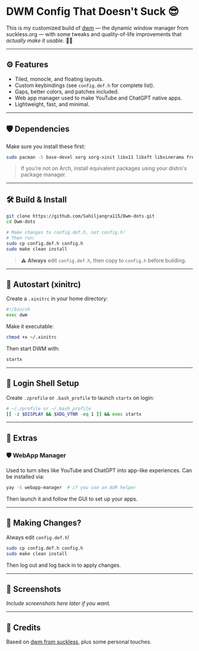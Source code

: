 # DWM Config That Doesn't Suck 😎

This is my customized build of [dwm](https://dwm.suckless.org/) — the dynamic window manager from suckless.org — with some tweaks and quality-of-life improvements that *actually make it usable*. 🧫✨

---

## ⚙️ Features

- Tiled, monocle, and floating layouts.
- Custom keybindings (see `config.def.h` for complete list).
- Gaps, better colors, and patches included.
- Web app manager used to make YouTube and ChatGPT native apps.
- Lightweight, fast, and minimal.

---

## 🛡️ Dependencies

Make sure you install these first:

```bash
sudo pacman -S base-devel xorg xorg-xinit libx11 libxft libxinerama freetype2 fontconfig webapp-manager
```

> If you're not on Arch, install equivalent packages using your distro's package manager.

---

## 🛠️ Build & Install

```bash
git clone https://github.com/Sahiljangra115/Dwm-dots.git
cd Dwm-dots

# Make changes to config.def.h, not config.h!
# Then run:
sudo cp config.def.h config.h
sudo make clean install
```

> ⚠️ **Always** edit `config.def.h`, then copy to `config.h` before building.

---

## 🚀 Autostart (xinitrc)

Create a `.xinitrc` in your home directory:

```bash
#!/bin/sh
exec dwm
```

Make it executable:

```bash
chmod +x ~/.xinitrc
```

Then start DWM with:

```bash
startx
```

---

## 🔐 Login Shell Setup

Create `.zprofile` or `.bash_profile` to launch `startx` on login:

```bash
# ~/.zprofile or ~/.bash_profile
[[ -z $DISPLAY && $XDG_VTNR -eq 1 ]] && exec startx
```

---

## 🥉 Extras

### 🛡 WebApp Manager

Used to turn sites like YouTube and ChatGPT into app-like experiences. Can be installed via:

```bash
yay -S webapp-manager  # if you use an AUR helper
```

Then launch it and follow the GUI to set up your apps.

---

## 🔁 Making Changes?

Always edit `config.def.h`!

```bash
sudo cp config.def.h config.h
sudo make clean install
```

Then log out and log back in to apply changes.

---

## 📸 Screenshots

_Include screenshots here later if you want._

---

## 🧠 Credits

Based on [dwm from suckless](https://dwm.suckless.org/), plus some personal touches.

